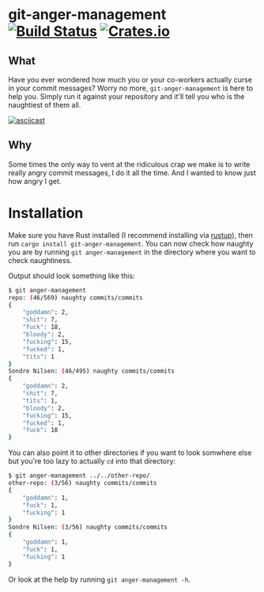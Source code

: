 # git-anger-management [![Build Status](https://travis-ci.com/sondr3/git-anger-management.svg?token=jVZ9BLfdPx6kBm4z8gXS&branch=master)](https://travis-ci.com/sondr3/git-anger-management) [![Crates.io](https://img.shields.io/crates/v/git-anger-management.svg)](https://crates.io/crates/git-anger-management)

## What

Have you ever wondered how much you or your co-workers actually curse in your
commit messages? Worry no more, `git-anger-management` is here to help you.
Simply run it against your repository and it'll tell you who is the naughtiest
of them all.

[![asciicast](https://asciinema.org/a/218651.svg)](https://asciinema.org/a/218651)

## Why

Some times the only way to vent at the ridiculous crap we make is to write
really angry commit messages, I do it all the time. And I wanted to know just
how angry I get.

# Installation

Make sure you have Rust installed (I recommend installing via
[rustup](https://rustup.rs/)), then run `cargo install git-anger-management`.
You can now check how naughty you are by running `git anger-management` in the
directory where you want to check naughtiness.

Output should look something like this:

```sh
$ git anger-management
repo: (46/569) naughty commits/commits
{
    "goddamn": 2,
    "shit": 7,
    "fuck": 18,
    "bloody": 2,
    "fucking": 15,
    "fucked": 1,
    "tits": 1
}
Sondre Nilsen: (46/495) naughty commits/commits
{
    "goddamn": 2,
    "shit": 7,
    "tits": 1,
    "bloody": 2,
    "fucking": 15,
    "fucked": 1,
    "fuck": 18
}
```

You can also point it to other directories if you want to look somwhere else but
you're too lazy to actually `cd` into that directory:

```sh
$ git anger-management ../../other-repo/
other-repo: (3/56) naughty commits/commits
{
    "goddamn": 1,
    "fuck": 1,
    "fucking": 1
}
Sondre Nilsen: (3/56) naughty commits/commits
{
    "goddamn": 1,
    "fuck": 1,
    "fucking": 1
}
```

Or look at the help by running `git anger-management -h`.
